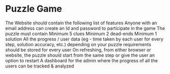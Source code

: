 # Puzzle Game

The Website should contain the following list of features
Anyone with an email address can create an Id and password to participate in the game
The puzzle must contain
Minimum 5 clues
Minimum 2 dead-ends
Minimum 1 solution 
All the progress / user data (eg - time taken by each user for every step, solution accuracy, etc.) depending on your puzzle requirements should be stored for every user
On refreshing, from either browser or website, the puzzle should start from the same step or give the user an option to restart
A dashboard for the admin where the progress of all the users can be tracked & analyzed
